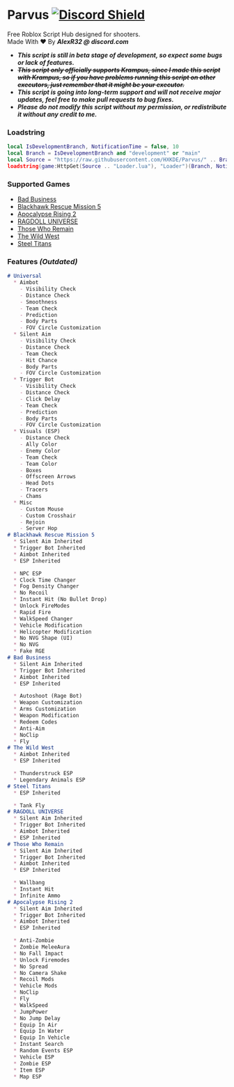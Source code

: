 # Parvus  [![Discord Shield](https://discordapp.com/api/guilds/958056630321303602/widget.png)](https://discord.gg/sYqDpbPYb7)
Free Roblox Script Hub designed for shooters.  
Made With :heart: By ***AlexR32 @ discord.com***

- ***This script is still in beta stage of development, so expect some bugs or lack of features.***  
- ~~***This script only officially supports Krampus, since I made this script with Krampus, so if you have problems running this script on other executors, just remember that it might be your executor.***~~  
- ***This script is going into long-term support and will not receive major updates, feel free to make pull requests to bug fixes.***  
- ***Please do not modify this script without my permission, or redistribute it without any credit to me.***  

### Loadstring
```lua
local IsDevelopmentBranch, NotificationTime = false, 10
local Branch = IsDevelopmentBranch and "development" or "main"
local Source = "https://raw.githubusercontent.com/HXKDE/Parvus/" .. Branch .. "/"
loadstring(game:HttpGet(Source .. "Loader.lua"), "Loader")(Branch, NotificationTime)

```

### Supported Games
- [Bad Business](https://www.roblox.com/games/3233893879/)
- [Blackhawk Rescue Mission 5](https://www.roblox.com/games/2916899287/)
- [Apocalypse Rising 2](https://www.roblox.com/games/863266079/)
- [RAGDOLL UNIVERSE](https://www.roblox.com/games/1466995005/)
- [Those Who Remain](https://www.roblox.com/games/488667523/)
- [The Wild West](https://www.roblox.com/games/2317712696/)
- [Steel Titans](https://www.roblox.com/games/4746041618/)

### Features *(Outdated)*
```markdown
# Universal
  * Aimbot
    - Visibility Check
    - Distance Check
    - Smoothness
    - Team Check
    - Prediction
    - Body Parts
    - FOV Circle Customization
  * Silent Aim
    - Visibility Check
    - Distance Check
    - Team Check
    - Hit Chance
    - Body Parts
    - FOV Circle Customization
  * Trigger Bot
    - Visibility Check
    - Distance Check
    - Click Delay
    - Team Check
    - Prediction
    - Body Parts
    - FOV Circle Customization
  * Visuals (ESP)
    - Distance Check
    - Ally Color
    - Enemy Color
    - Team Check
    - Team Color
    - Boxes
    - Offscreen Arrows
    - Head Dots
    - Tracers
    - Chams
  * Misc
    - Custom Mouse
    - Custom Crosshair
    - Rejoin
    - Server Hop
# Blackhawk Rescue Mission 5
  * Silent Aim Inherited
  * Trigger Bot Inherited
  * Aimbot Inherited
  * ESP Inherited

  * NPC ESP
  * Clock Time Changer
  * Fog Density Changer
  * No Recoil
  * Instant Hit (No Bullet Drop)
  * Unlock FireModes
  * Rapid Fire
  * WalkSpeed Changer
  * Vehicle Modification
  * Helicopter Modification
  * No NVG Shape (UI)
  * No NVG
  * Fake RGE
# Bad Business
  * Silent Aim Inherited
  * Trigger Bot Inherited
  * Aimbot Inherited
  * ESP Inherited

  * Autoshoot (Rage Bot)
  * Weapon Customization
  * Arms Customization
  * Weapon Modification
  * Redeem Codes
  * Anti-Aim
  * NoClip
  * Fly
# The Wild West
  * Aimbot Inherited
  * ESP Inherited

  * Thunderstruck ESP
  * Legendary Animals ESP
# Steel Titans
  * ESP Inherited

  * Tank Fly
# RAGDOLL UNIVERSE
  * Silent Aim Inherited
  * Trigger Bot Inherited
  * Aimbot Inherited
  * ESP Inherited
# Those Who Remain
  * Silent Aim Inherited
  * Trigger Bot Inherited
  * Aimbot Inherited
  * ESP Inherited

  * Wallbang
  * Instant Hit
  * Infinite Ammo
# Apocalypse Rising 2
  * Silent Aim Inherited
  * Trigger Bot Inherited
  * Aimbot Inherited
  * ESP Inherited

  * Anti-Zombie
  * Zombie MeleeAura
  * No Fall Impact
  * Unlock Firemodes
  * No Spread
  * No Camera Shake
  * Recoil Mods
  * Vehicle Mods
  * NoClip
  * Fly
  * WalkSpeed
  * JumpPower
  * No Jump Delay
  * Equip In Air
  * Equip In Water
  * Equip In Vehicle
  * Instant Search
  * Random Events ESP
  * Vehicle ESP
  * Zombie ESP
  * Item ESP
  * Map ESP
```
